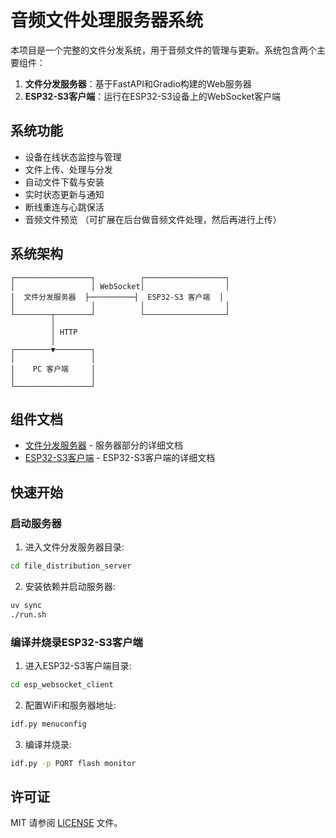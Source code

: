 # 音频文件处理服务器系统

本项目是一个完整的文件分发系统，用于音频文件的管理与更新。系统包含两个主要组件：

1. **文件分发服务器**：基于FastAPI和Gradio构建的Web服务器
2. **ESP32-S3客户端**：运行在ESP32-S3设备上的WebSocket客户端

## 系统功能

- 设备在线状态监控与管理
- 文件上传、处理与分发
- 自动文件下载与安装
- 实时状态更新与通知
- 断线重连与心跳保活
- 音频文件预览
（可扩展在后台做音频文件处理，然后再进行上传）

## 系统架构

```
┌─────────────────┐          ┌──────────────────┐
│                 │ WebSocket│                  │
│  文件分发服务器  ├──────────┤  ESP32-S3 客户端  │
│                 │          │                  │
└────────┬────────┘          └──────────────────┘
         │
         │ HTTP
         │
┌────────▼────────┐
│                 │
│    PC 客户端     │
│                 │
└─────────────────┘
```

## 组件文档

- [文件分发服务器](file_distribution_server/README.md) - 服务器部分的详细文档
- [ESP32-S3客户端](esp_websocket_client/README.md) - ESP32-S3客户端的详细文档

## 快速开始

### 启动服务器

1. 进入文件分发服务器目录:
```bash
cd file_distribution_server
```

2. 安装依赖并启动服务器:
```bash
uv sync
./run.sh
```

### 编译并烧录ESP32-S3客户端

1. 进入ESP32-S3客户端目录:
```bash
cd esp_websocket_client
```

2. 配置WiFi和服务器地址:
```bash
idf.py menuconfig
```

3. 编译并烧录:
```bash
idf.py -p PORT flash monitor
```

## 许可证
MIT
请参阅 [LICENSE](LICENSE) 文件。 